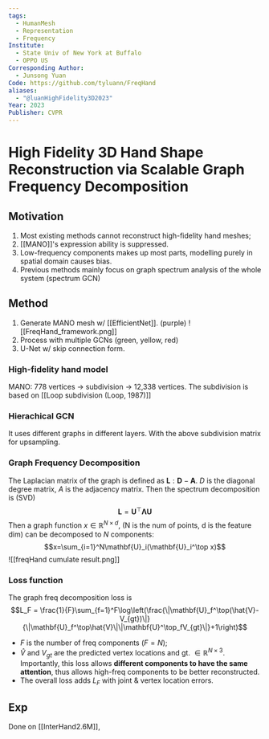 ```yaml
---
tags:
  - HumanMesh
  - Representation
  - Frequency
Institute:
  - State Univ of New York at Buffalo
  - OPPO US
Corresponding Author:
  - Junsong Yuan
Code: https://github.com/tyluann/FreqHand
aliases:
  - "@luanHighFidelity3D2023"
Year: 2023
Publisher: CVPR
---
```

# High Fidelity 3D Hand Shape Reconstruction via Scalable Graph Frequency Decomposition
## Motivation
1. Most existing methods cannot reconstruct high-fidelity hand meshes;
2. [[MANO]]'s expression ability is suppressed.
3. Low-frequency components makes up most parts, modelling purely in spatial domain causes bias.
4. Previous methods mainly focus on graph spectrum analysis of the whole system (spectrum GCN)

## Method
1. Generate MANO mesh w/ [[EfficientNet]]. (purple)
![[FreqHand_framework.png]]
2. Process with multiple GCNs (green, yellow, red)
3. U-Net w/ skip connection form.
### High-fidelity hand model
MANO: 778 vertices -> subdivision -> 12,338 vertices.
The subdivision is based on [[Loop subdivision (Loop, 1987)]]
### Hierachical GCN
It uses different graphs in different layers. With the above subdivision matrix for upsampling.
### Graph Frequency Decomposition
The Laplacian matrix of the graph is defined as $\mathbf{L}:\mathbf{D}-\mathbf{A}$. $D$ is the diagonal degree matrix, $A$ is the adjacency matrix. Then the spectrum decomposition is (SVD)
$$\mathbf{L} = \mathbf{U}^\top\boldsymbol{\Lambda}\mathbf{U}$$
Then a graph function $x\in\mathbb{R}^{N\times d}$, (N is the num of points, d is the feature dim) can be decomposed to $N$ components:
$$x=\sum_{i=1}^N\mathbf{U}_i(\mathbf{U}_i^\top x)$$
![[freqHand cumulate result.png]]
### Loss function
The graph freq decomposition loss is
$$L_F = \frac{1}{F}\sum_{f=1}^F\log\left(\frac{\|\mathbf{U}_f^\top(\hat{V}-V_{gt})\|}{\|\mathbf{U}_f^\top\hat{V}\|\|\mathbf{U}^\top_fV_{gt}\|}+1\right)$$
* $F$ is the number of freq components ($F=N$);
* $\hat{V}$ and $V_{gt}$ are the predicted vertex locations and gt. $\in \mathbb{R}^{N\times 3}$.
Importantly, this loss allows **different components to have the same attention**, thus allows high-freq components to be better reconstructed.
* The overall loss adds $L_F$ with joint & vertex location errors.

## Exp
Done on [[InterHand2.6M]], 